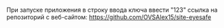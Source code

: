 При запуске приложения в строку ввода ключа ввести "123"
ссылка на репозиторий с веб-сайтом: https://github.com/OVSAlex15/site-eyesafe